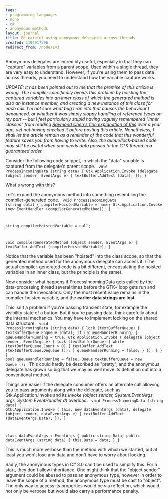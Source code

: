 ```yaml
---
tags:
- programming languages
- mono
- c#
- anonymous methods
layout: journal
title: Be careful using anonymous delegates across threads
created: 1194917506
redirect_from: /node/143
---
```


Anonymous delegates are incredibly useful, especially in that they can "capture" variables from a parent scope. Used within a single thread, they are very easy to understand. However, if you're using them to pass data across threads, you need to understand how the variable capture works.<!--break-->

_UPDATE: It has been pointed out to me that the premise of this article is wrong. The compiler specifically avoids this problem by hoisting the captured variables into an inner class of which the generated method is also an instance member, and creating a new instance of this class for each call. I'm not sure what bug I ran into that causes the behaviour I denounced, or whether it was simply sloppy handling of reference types on my part -- but I feel particularly stupid having vaguely remembered "inner classes" from reading <a href="http://blogs.msdn.com/oldnewthing/archive/2006/08/02/686456.aspx">Raymond Chen's fine explanation of this</a> over a year ago, yet not having checked it before posting this article. Nonetheless, I shall let the article remain as a reminder of the code that this wonderful feature saves you from having to write. Also, the queue/lock-based code may still be useful when one needs data passed to the GTK thread in a guaranteed order._

Consider the following code snippet, in which the "data" variable is captured from the delegate's parent scope.
<code lang="csharp">
void ProcessIncomingData (string data)
{
	Gtk.Application.Invoke (delegate (object sender, EventArgs e) {
			textBuffer.AddText (data);
		});
}
</code>

What's wrong with this?

Let's expand the anonymous method into something resembling the compiler-generated code.
<code lang="csharp">
void ProcessIncomingData (string data)
{
	compilerHoistedVariable = name;
	Gtk.Application.Invoke (new EventHandler (compilerGeneratedMethod));
}

string compilerHoistedVariable = null;

void compilerGeneratedMethod (object sender, EventArgs e)
{
	textBuffer.AddText (compilerHoistedVariable);
}
</code>

Notice that the variable has been "hoisted" into the class scope, so that the generated method used for the anonymous delegate can access it. (The actual compiler-generated code is a bit different, encapsulating the hoisted variables in an inner class, but the principle is the same).

Now consider what happens if ProcessIncomingData gets called by the data-processing thread several times before the GTK+ loop gets run and can handle the invocations. Only the most recent value remains in the compiler-hoisted variable, and the <strong>earlier data strings are lost</strong>.

This isn't a problem if you're passing transient state, for example the visibility state of a button. But if you're passing data, think carefully about the internal mechanics. You may have to implement locking on the shared data structure.
<code lang="csharp">
void ProcessIncomingData (string data)
{
	lock (textBufferQueue) {
		textBufferQueue.Enqueue (data);
		if (!queueHandlerRunning) {
			queueHandlerRunning = true;
			Gtk.Application.Invoke (
				delegate (object sender, EventArgs e) {
					lock (textBufferQueue) {
						while (textBufferQueue.Count > 0) {
							textBuffer.AddText (textBufferQueue.Dequeue ());
						}
						queueHandlerRunning = false;
					}
				});
		}
	}
}
bool queueHandlerRunning = false;
Queue<string> textBufferQueue = new Queue<string> ();
</code>
This could hardly be described as "pretty", and the anonymous delegate has grown so big that we may as well move its definition out into a conventional method.

Things are easier if the delegate consumer offers an alternate call allowing you to pass arguments along with the delegate, such as Gtk.Application.Invoke and its <em>Invoke (object sender, System.EventArgs args, System.EventHandler d)</em> overload.
<code lang="csharp">
void ProcessIncomingData (string data)
{
	Gtk.Application.Invoke (
		this,
		new dataEventArgs (data),
		delegate (object sender, dataEventArgs e) {
			textBuffer.AddText (dataEventArgs.Data);
		});
}

class dataEventArgs : EventArgs
{
	public string Data;
	public dataEventArgs (string data)
	{
		this.Data = data;
	}
}
</code>

This is much more verbose than the method with which we started, but at least you won't lose any data and don't have to worry about locking.

Sadly, the anonymous types in C# 3.0 can't be used to simplify this. For a start, they don't allow inheritance. One might think that the "object sender" argument could be abused to pass an anonymous type, however in order to leave the scope of a method, the anonymous type must be cast to "object". The only way to access its properties would be via reflection, which would not only be verbose but would also carry a performance penalty.
